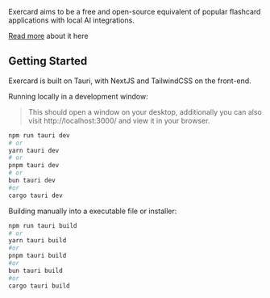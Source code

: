 Exercard aims to be a free and open-source equivalent of popular flashcard applications with local AI integrations.

[Read more](https://app.milanote.com/publish-preview/1ThT4u10M1lr1V) about it here

## Getting Started

Exercard is built on Tauri, with NextJS and TailwindCSS on the front-end.

Running locally in a development window:

>This should open a window on your desktop, additionally you can also visit http://localhost:3000/ and view it in your browser.

```bash
npm run tauri dev
# or
yarn tauri dev
# or
pnpm tauri dev
# or
bun tauri dev
#or
cargo tauri dev
```



Building manually into a executable file or installer:

```bash
npm run tauri build
# or
yarn tauri build
#or 
pnpm tauri build
#or 
bun tauri build
#or
cargo tauri build
